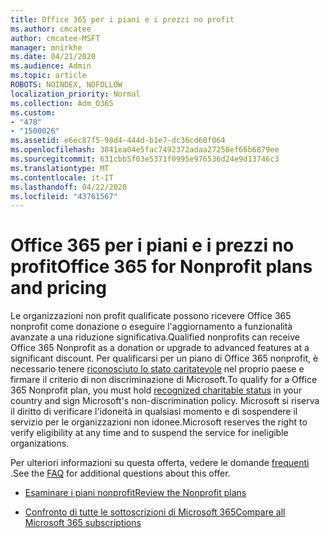 ```yaml
---
title: Office 365 per i piani e i prezzi no profit
ms.author: cmcatee
author: cmcatee-MSFT
manager: mnirkhe
ms.date: 04/21/2020
ms.audience: Admin
ms.topic: article
ROBOTS: NOINDEX, NOFOLLOW
localization_priority: Normal
ms.collection: Adm_O365
ms.custom:
- "478"
- "1500026"
ms.assetid: e6ec87f5-98d4-444d-b1e7-dc36cd60f064
ms.openlocfilehash: 3841ea04e5fac7492372adaa27258ef66b6879ee
ms.sourcegitcommit: 631cbb5f03e5371f0995e976536d24e9d13746c3
ms.translationtype: MT
ms.contentlocale: it-IT
ms.lasthandoff: 04/22/2020
ms.locfileid: "43761567"
---
```

# <a name="office-365-for-nonprofit-plans-and-pricing"></a><span data-ttu-id="f9e32-102">Office 365 per i piani e i prezzi no profit</span><span class="sxs-lookup"><span data-stu-id="f9e32-102">Office 365 for Nonprofit plans and pricing</span></span>

<span data-ttu-id="f9e32-103">Le organizzazioni non profit qualificate possono ricevere Office 365 nonprofit come donazione o eseguire l'aggiornamento a funzionalità avanzate a una riduzione significativa.</span><span class="sxs-lookup"><span data-stu-id="f9e32-103">Qualified nonprofits can receive Office 365 Nonprofit as a donation or upgrade to advanced features at a significant discount.</span></span> <span data-ttu-id="f9e32-104">Per qualificarsi per un piano di Office 365 nonprofit, è necessario tenere [riconosciuto lo stato caritatevole](https://go.microsoft.com/fwlink/p/?LinkID=330253) nel proprio paese e firmare il criterio di non discriminazione di Microsoft.</span><span class="sxs-lookup"><span data-stu-id="f9e32-104">To qualify for a Office 365 Nonprofit plan, you must hold [recognized charitable status](https://go.microsoft.com/fwlink/p/?LinkID=330253) in your country and sign Microsoft's non-discrimination policy.</span></span> <span data-ttu-id="f9e32-105">Microsoft si riserva il diritto di verificare l'idoneità in qualsiasi momento e di sospendere il servizio per le organizzazioni non idonee.</span><span class="sxs-lookup"><span data-stu-id="f9e32-105">Microsoft reserves the right to verify eligibility at any time and to suspend the service for ineligible organizations.</span></span>
  
<span data-ttu-id="f9e32-106">Per ulteriori informazioni su questa offerta, vedere le domande [frequenti](https://products.office.com/nonprofit/office-365-nonprofit) .</span><span class="sxs-lookup"><span data-stu-id="f9e32-106">See the [FAQ](https://products.office.com/nonprofit/office-365-nonprofit) for additional questions about this offer.</span></span>
  
- [<span data-ttu-id="f9e32-107">Esaminare i piani nonprofit</span><span class="sxs-lookup"><span data-stu-id="f9e32-107">Review the Nonprofit plans</span></span>](https://products.office.com/nonprofit/office-365-nonprofit-plans-and-pricing?tab=1)

- [<span data-ttu-id="f9e32-108">Confronto di tutte le sottoscrizioni di Microsoft 365</span><span class="sxs-lookup"><span data-stu-id="f9e32-108">Compare all Microsoft 365 subscriptions</span></span>](https://products.office.com/business/compare-more-office-365-for-business-plans)